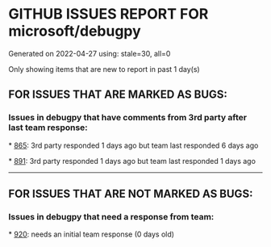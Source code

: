 
# GITHUB ISSUES REPORT FOR microsoft/debugpy


Generated on 2022-04-27 using: stale=30, all=0


Only showing items that are new to report in past 1 day(s)


## FOR ISSUES THAT ARE MARKED AS BUGS:


### Issues in debugpy that have comments from 3rd party after last team response:


\* [865](https://github.com/microsoft/debugpy/issues/865 "debugging through poetry drops subprocess"): 3rd party responded 1 days ago but team last responded 6 days ago

\* [891](https://github.com/microsoft/debugpy/issues/891 "Error: Server[1] disconnected unexpectedly when typing anything in the Python debug console while debugging"): 3rd party responded 1 days ago but team last responded 1 days ago

---

## FOR ISSUES THAT ARE NOT MARKED AS BUGS:


### Issues in debugpy that need a response from team:


\* [920](https://github.com/microsoft/debugpy/issues/920 "remote debugger `pathMappings` issue? is it possible to add more than one mapping?"): needs an initial team response (0 days old)
